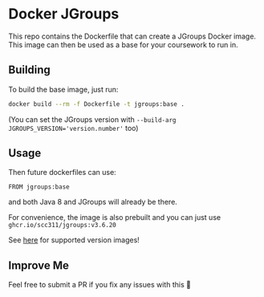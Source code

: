 # Docker JGroups

This repo contains the Dockerfile that can create a JGroups Docker image. This image can then be used as a base for your coursework to run in.

## Building

To build the base image, just run:

```bash
docker build --rm -f Dockerfile -t jgroups:base .
```

(You can set the JGroups version with `--build-arg JGROUPS_VERSION='version.number'` too)


## Usage

Then future dockerfiles can use:
```docker
FROM jgroups:base
```
and both Java 8 and JGroups will already be there.

For convenience, the image is also prebuilt and you can just use `ghcr.io/scc311/jgroups:v3.6.20`

See [here](https://github.com/orgs/scc311/packages/container/jgroups) for supported version images!

## Improve Me

Feel free to submit a PR if you fix any issues with this 🙂
